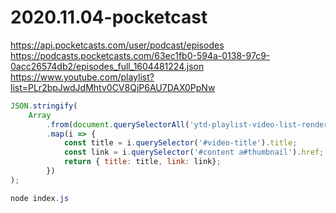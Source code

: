 ﻿# 2020.11.04-pocketcast

https://api.pocketcasts.com/user/podcast/episodes
https://podcasts.pocketcasts.com/63ec1fb0-594a-0138-97c9-0acc26574db2/episodes_full_1604481224.json
https://www.youtube.com/playlist?list=PLr2bpJwdJdMhtv0CV8QjP6AU7DAX0PpNw

``` js
JSON.stringify(
    Array
        .from(document.querySelectorAll('ytd-playlist-video-list-renderer ytd-playlist-video-renderer'))
        .map(i => {
            const title = i.querySelector('#video-title').title;
            const link = i.querySelector('#content a#thumbnail').href;
            return { title: title, link: link};
        })
);
```

``` powershell
node index.js
```
